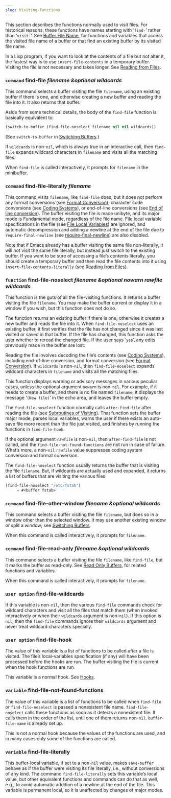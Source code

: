 ```yaml
---
slug: Visiting-Functions
---
```


This section describes the functions normally used to visit files. For historical reasons, these functions have names starting with ‘`find-`’ rather than ‘`visit-`’. See [Buffer File Name](Buffer-File-Name), for functions and variables that access the visited file name of a buffer or that find an existing buffer by its visited file name.

In a Lisp program, if you want to look at the contents of a file but not alter it, the fastest way is to use `insert-file-contents` in a temporary buffer. Visiting the file is not necessary and takes longer. See [Reading from Files](Reading-from-Files).

### <span className="tag command">`command`</span> **find-file** *filename \&optional wildcards*

This command selects a buffer visiting the file `filename`, using an existing buffer if there is one, and otherwise creating a new buffer and reading the file into it. It also returns that buffer.

Aside from some technical details, the body of the `find-file` function is basically equivalent to:

```lisp
(switch-to-buffer (find-file-noselect filename nil nil wildcards))
```

(See `switch-to-buffer` in [Switching Buffers](Switching-Buffers).)

If `wildcards` is non-`nil`, which is always true in an interactive call, then `find-file` expands wildcard characters in `filename` and visits all the matching files.

When `find-file` is called interactively, it prompts for `filename` in the minibuffer.

### <span className="tag command">`command`</span> **find-file-literally** *filename*

This command visits `filename`, like `find-file` does, but it does not perform any format conversions (see [Format Conversion](Format-Conversion)), character code conversions (see [Coding Systems](Coding-Systems)), or end-of-line conversions (see [End of line conversion](Coding-System-Basics)). The buffer visiting the file is made unibyte, and its major mode is Fundamental mode, regardless of the file name. File local variable specifications in the file (see [File Local Variables](File-Local-Variables)) are ignored, and automatic decompression and adding a newline at the end of the file due to `require-final-newline` (see [require-final-newline](Saving-Buffers)) are also disabled.

Note that if Emacs already has a buffer visiting the same file non-literally, it will not visit the same file literally, but instead just switch to the existing buffer. If you want to be sure of accessing a file’s contents literally, you should create a temporary buffer and then read the file contents into it using `insert-file-contents-literally` (see [Reading from Files](Reading-from-Files)).

### <span className="tag function">`function`</span> **find-file-noselect** *filename \&optional nowarn rawfile wildcards*

This function is the guts of all the file-visiting functions. It returns a buffer visiting the file `filename`. You may make the buffer current or display it in a window if you wish, but this function does not do so.

The function returns an existing buffer if there is one; otherwise it creates a new buffer and reads the file into it. When `find-file-noselect` uses an existing buffer, it first verifies that the file has not changed since it was last visited or saved in that buffer. If the file has changed, this function asks the user whether to reread the changed file. If the user says ‘`yes`’, any edits previously made in the buffer are lost.

Reading the file involves decoding the file’s contents (see [Coding Systems](Coding-Systems)), including end-of-line conversion, and format conversion (see [Format Conversion](Format-Conversion)). If `wildcards` is non-`nil`, then `find-file-noselect` expands wildcard characters in `filename` and visits all the matching files.

This function displays warning or advisory messages in various peculiar cases, unless the optional argument `nowarn` is non-`nil`. For example, if it needs to create a buffer, and there is no file named `filename`, it displays the message ‘`(New file)`’ in the echo area, and leaves the buffer empty.

The `find-file-noselect` function normally calls `after-find-file` after reading the file (see [Subroutines of Visiting](Subroutines-of-Visiting)). That function sets the buffer major mode, parses local variables, warns the user if there exists an auto-save file more recent than the file just visited, and finishes by running the functions in `find-file-hook`.

If the optional argument `rawfile` is non-`nil`, then `after-find-file` is not called, and the `find-file-not-found-functions` are not run in case of failure. What’s more, a non-`nil` `rawfile` value suppresses coding system conversion and format conversion.

The `find-file-noselect` function usually returns the buffer that is visiting the file `filename`. But, if wildcards are actually used and expanded, it returns a list of buffers that are visiting the various files.

```lisp
(find-file-noselect "/etc/fstab")
     ⇒ #<buffer fstab>
```

### <span className="tag command">`command`</span> **find-file-other-window** *filename \&optional wildcards*

This command selects a buffer visiting the file `filename`, but does so in a window other than the selected window. It may use another existing window or split a window; see [Switching Buffers](Switching-Buffers).

When this command is called interactively, it prompts for `filename`.

### <span className="tag command">`command`</span> **find-file-read-only** *filename \&optional wildcards*

This command selects a buffer visiting the file `filename`, like `find-file`, but it marks the buffer as read-only. See [Read Only Buffers](Read-Only-Buffers), for related functions and variables.

When this command is called interactively, it prompts for `filename`.

### <span className="tag useroption">`user option`</span> **find-file-wildcards**

If this variable is non-`nil`, then the various `find-file` commands check for wildcard characters and visit all the files that match them (when invoked interactively or when their `wildcards` argument is non-`nil`). If this option is `nil`, then the `find-file` commands ignore their `wildcards` argument and never treat wildcard characters specially.

### <span className="tag useroption">`user option`</span> **find-file-hook**

The value of this variable is a list of functions to be called after a file is visited. The file’s local-variables specification (if any) will have been processed before the hooks are run. The buffer visiting the file is current when the hook functions are run.

This variable is a normal hook. See [Hooks](Hooks).

### <span className="tag variable">`variable`</span> **find-file-not-found-functions**

The value of this variable is a list of functions to be called when `find-file` or `find-file-noselect` is passed a nonexistent file name. `find-file-noselect` calls these functions as soon as it detects a nonexistent file. It calls them in the order of the list, until one of them returns non-`nil`. `buffer-file-name` is already set up.

This is not a normal hook because the values of the functions are used, and in many cases only some of the functions are called.

### <span className="tag variable">`variable`</span> **find-file-literally**

This buffer-local variable, if set to a non-`nil` value, makes `save-buffer` behave as if the buffer were visiting its file literally, i.e., without conversions of any kind. The command `find-file-literally` sets this variable’s local value, but other equivalent functions and commands can do that as well, e.g., to avoid automatic addition of a newline at the end of the file. This variable is permanent local, so it is unaffected by changes of major modes.
